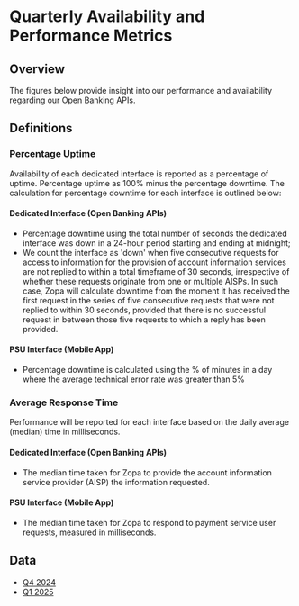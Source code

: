 # Quarterly Availability and Performance Metrics
## Overview
The figures below provide insight into our performance and availability regarding our Open Banking APIs. 

## Definitions

### Percentage Uptime
Availability of each dedicated interface is reported as a percentage of uptime. Percentage uptime as 100% minus the percentage downtime. The calculation for percentage downtime for each interface is outlined below:
#### Dedicated Interface (Open Banking APIs)
- Percentage downtime using the total number of seconds the dedicated interface was down in a 24-hour period starting and ending at midnight;
- We count the interface as 'down' when five consecutive requests for access to information for the provision of account information services  are not replied to within a total timeframe of 30 seconds, irrespective of whether these requests originate from one or multiple AISPs. In such case, Zopa will calculate downtime from the moment it has received the first request in the series of five consecutive requests that were not replied to within 30 seconds, provided that there is no successful request in between those five requests to which a reply has been provided.
#### PSU Interface (Mobile App)
- Percentage downtime is calculated using the % of minutes in a day where the average technical error rate was greater than 5%

### Average Response Time
Performance will be reported for each interface based on the daily average (median) time in milliseconds.
#### Dedicated Interface (Open Banking APIs)
- The median time taken for Zopa to provide the account information service provider (AISP) the information requested.
#### PSU Interface (Mobile App)
- The median time taken for Zopa to respond to payment service user requests, measured in milliseconds.

## Data
- [Q4 2024](/assets/performance_pdfs/2024Q4.pdf)
- [Q1 2025](/assets/performance_pdfs/2025Q1.pdf)
